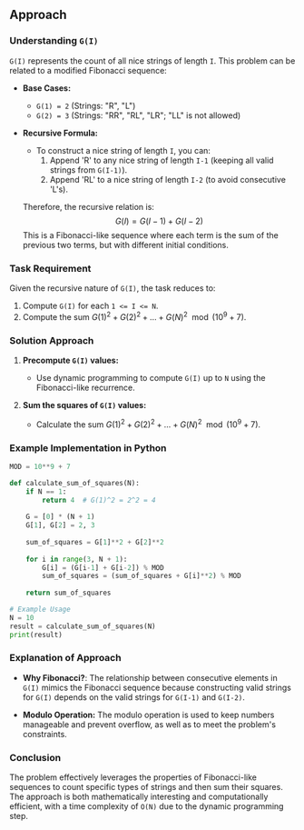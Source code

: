## Approach

### Understanding `G(I)`

`G(I)` represents the count of all nice strings of length `I`. This problem can be related to a modified Fibonacci sequence:

- **Base Cases:**
  - `G(1) = 2` (Strings: "R", "L")
  - `G(2) = 3` (Strings: "RR", "RL", "LR"; "LL" is not allowed)

- **Recursive Formula:**
  - To construct a nice string of length `I`, you can:
    1. Append 'R' to any nice string of length `I-1` (keeping all valid strings from `G(I-1)`).
    2. Append 'RL' to a nice string of length `I-2` (to avoid consecutive 'L's).

  Therefore, the recursive relation is:
  $$G(I) = G(I-1) + G(I-2)$$
  This is a Fibonacci-like sequence where each term is the sum of the previous two terms, but with different initial conditions.

### Task Requirement

Given the recursive nature of `G(I)`, the task reduces to:

1. Compute `G(I)` for each `1 <= I <= N`.
2. Compute the sum $G(1)^2 + G(2)^2 + \dots + G(N)^2 \mod (10^9 + 7)$.

### Solution Approach

1. **Precompute `G(I)` values:**
   - Use dynamic programming to compute `G(I)` up to `N` using the Fibonacci-like recurrence.

2. **Sum the squares of `G(I)` values:**
   - Calculate the sum $G(1)^2 + G(2)^2 + \dots + G(N)^2 \mod (10^9 + 7)$.

### Example Implementation in Python

```python
MOD = 10**9 + 7

def calculate_sum_of_squares(N):
    if N == 1:
        return 4  # G(1)^2 = 2^2 = 4
    
    G = [0] * (N + 1)
    G[1], G[2] = 2, 3
    
    sum_of_squares = G[1]**2 + G[2]**2
    
    for i in range(3, N + 1):
        G[i] = (G[i-1] + G[i-2]) % MOD
        sum_of_squares = (sum_of_squares + G[i]**2) % MOD
    
    return sum_of_squares

# Example Usage
N = 10
result = calculate_sum_of_squares(N)
print(result)
```

### Explanation of Approach

- **Why Fibonacci?**:
  The relationship between consecutive elements in `G(I)` mimics the Fibonacci sequence because constructing valid strings for `G(I)` depends on the valid strings for `G(I-1)` and `G(I-2)`.

- **Modulo Operation:**
  The modulo operation is used to keep numbers manageable and prevent overflow, as well as to meet the problem's constraints.

### Conclusion

The problem effectively leverages the properties of Fibonacci-like sequences to count specific types of strings and then sum their squares. The approach is both mathematically interesting and computationally efficient, with a time complexity of `O(N)` due to the dynamic programming step.
